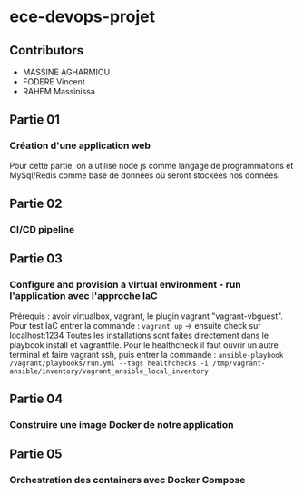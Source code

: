 # ece-devops-projet
## Contributors

- MASSINE AGHARMIOU
- FODERE Vincent
- RAHEM Massinissa

## Partie 01

### Création d'une application web

Pour cette partie, on a utilisé node js comme langage de programmations et MySql/Redis comme base de données où seront stockées nos données.

## Partie 02
### CI/CD pipeline

## Partie 03
### Configure and provision a virtual environment - run l'application avec l'approche IaC

Prérequis : avoir virtualbox, vagrant, le plugin vagrant "vagrant-vbguest".
Pour test IaC entrer la commande :
```vagrant up``` 
-> ensuite check sur localhost:1234
Toutes les installations sont faites directement dans le playbook install et vagrantfile.
Pour le healthcheck il faut ouvrir un autre terminal et faire vagrant ssh, puis entrer la commande :
```ansible-playbook /vagrant/playbooks/run.yml --tags healthchecks -i /tmp/vagrant-ansible/inventory/vagrant_ansible_local_inventory```

## Partie 04
### Construire une image Docker de notre application

## Partie 05
### Orchestration des containers avec Docker Compose

